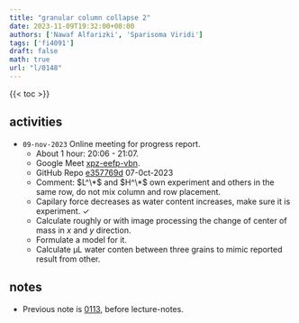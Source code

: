 ```yaml
---
title: "granular column collapse 2"
date: 2023-11-09T19:32:00+08:00
authors: ['Nawaf Alfarizki', 'Sparisoma Viridi']
tags: ['fi4091']
draft: false
math: true
url: "l/0148"
---
```

{{< toc >}}


## activities
+ `09-nov-2023` Online meeting for progress report.
  - About 1 hour: 20:06 - 21:07.
  - Google Meet [xpz-eefp-vbn](https://meet.google.com/xpz-eefp-vbn).
  - GitHub Repo [e357769d](https://github.com/nawafalfa/final-year-project/tree/e357769d) 07-0ct-2023
  - Comment: $L^\*$ and $H^\*$ own experiment and others in the same row, do not mix column and row placement.
  - Capilary force decreases as water content increases, make sure it is experiment. &check;
  - Calculate roughly or with image processing the change of center of mass in $x$ and $y$ direction.
  - Formulate a model for it.
  - Calculate &mu;L water conten between three grains to mimic reported result from other.

## notes
+ Previous note is [0113](../0113/), before lecture-notes.
